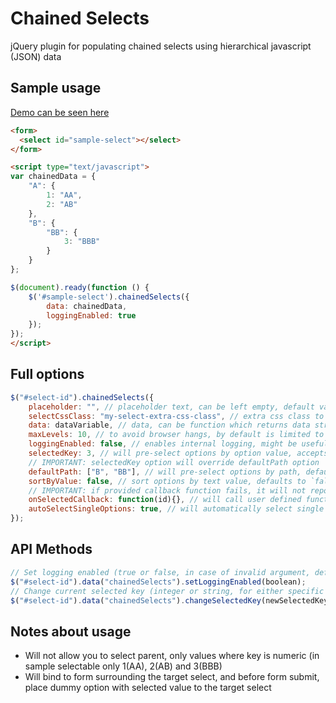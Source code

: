 # Chained Selects
jQuery plugin for populating chained selects using hierarchical javascript (JSON) data

## Sample usage

[Demo can be seen here](https://smarek.github.io/jquery-chained-selects/demo.html)

```html
<form>
  <select id="sample-select"></select>
</form>

<script type="text/javascript">
var chainedData = {
    "A": {
        1: "AA",
        2: "AB"
    },
    "B": {
        "BB": {
            3: "BBB"
        }
    }
};

$(document).ready(function () {
    $('#sample-select').chainedSelects({
        data: chainedData,
        loggingEnabled: true
    });
});
</script>
```

## Full options
```javascript
$("#select-id").chainedSelects({
    placeholder: "", // placeholder text, can be left empty, default value is "", if the placeholder is empty, no empty option will be created
    selectCssClass: "my-select-extra-css-class", // extra css class to add on used/generated html select elements, defaults to `false`
    data: dataVariable, // data, can be function which returns data structure, or plain variable, defaults to `{}`
    maxLevels: 10, // to avoid browser hangs, by default is limited to 10 levels of hierarchy, you can raise this if you need to
    loggingEnabled: false, // enables internal logging, might be useful for debugging, defaults to `false`
    selectedKey: 3, // will pre-select options by option value, accepts numeric or string (string for selecting either category, number for the final option), default to `false`
    // IMPORTANT: selectedKey option will override defaultPath option
    defaultPath: ["B", "BB"], // will pre-select options by path, defaults to `false`
    sortByValue: false, // sort options by text value, defaults to `false`
    // IMPORTANT: if provided callback function fails, it will not report caught error if the `loggingEnabled` is not `true`
    onSelectedCallback: function(id){}, // will call user defined function with id of currently selected, or empty string if non-final option was chosen, defaults to `false`
    autoSelectSingleOptions: true, // will automatically select single options at any level (recursively), forcing user to make a choice only when there is choice to make, defaults to `false`
});
```

## API Methods
```javascript
// Set logging enabled (true or false, in case of invalid argument, defaults to true)
$("#select-id").data("chainedSelects").setLoggingEnabled(boolean);
// Change current selected key (integer or string, for either specific choice or category)
$("#select-id").data("chainedSelects").changeSelectedKey(newSelectedKey);
```

## Notes about usage

- Will not allow you to select parent, only values where key is numeric (in sample selectable only 1(AA), 2(AB) and 3(BBB)
- Will bind to form surrounding the target select, and before form submit, place dummy option with selected value to the target select
